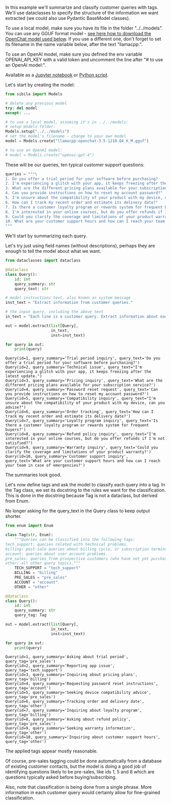 In this example we'll summarize and classify customer queries with tags. We'll use dataclasses to specify the structure of the information we want extracted (we could also use Pydantic BaseModel classes).

To use a local model, make sure you have its file in the folder "../../models". You can use any GGUF format model - [see here how to download the OpenChat model used below](https://jndiogo.github.io/sibila/setup-local-models/#default-model-used-in-the-examples-openchat). If you use a different one, don't forget to set its filename in the name variable below, after the text "llamacpp:".

To use an OpenAI model, make sure you defined the env variable OPENAI_API_KEY with a valid token and uncomment the line after "# to use an OpenAI model:".

Available as a [Jupyter notebook](tag.ipynb) or [Python script](tag.py).

Let's start by creating the model:


```python
from sibila import Models

# delete any previous model
try: del model
except: ...

# to use a local model, assuming it's in ../../models:
# setup models folder:
Models.setup("../../models")
# set the model's filename - change to your own model
model = Models.create("llamacpp:openchat-3.5-1210.Q4_K_M.gguf")

# to use an OpenAI model:
# model = Models.create("openai:gpt-4")
```

These will be our queries, ten typical customer support questions:


```python
queries = """\
1. Do you offer a trial period for your software before purchasing?
2. I'm experiencing a glitch with your app, it keeps freezing after the latest update.
3. What are the different pricing plans available for your subscription service?"
4. Can you provide instructions on how to reset my account password?"
5. I'm unsure about the compatibility of your product with my device, can you advise?"
6. How can I track my recent order and estimate its delivery date?"
7. Is there a customer loyalty program or rewards system for frequent buyers?"
8. I'm interested in your online courses, but do you offer refunds if I'm not satisfied?"
9. Could you clarify the coverage and limitations of your product warranty?"
10. What are your customer support hours and how can I reach your team in case of emergencies?
"""
```

We'll start by summarizing each query. 

Let's try just using field names (without descriptions), perhaps they are enough to tell the model about what we want.


```python
from dataclasses import dataclass

@dataclass        
class Query():
    id: int
    query_summary: str
    query_text: str

# model instructions text, also known as system message
inst_text = "Extract information from customer queries."

# the input query, including the above text
in_text = "Each line is a customer query. Extract information about each query:\n\n" + queries

out = model.extract(list[Query],
                    in_text,
                    inst=inst_text)

for query in out:
    print(query)
```

    Query(id=1, query_summary='Trial period inquiry', query_text='Do you offer a trial period for your software before purchasing?')
    Query(id=2, query_summary='Technical issue', query_text="I'm experiencing a glitch with your app, it keeps freezing after the latest update.")
    Query(id=3, query_summary='Pricing inquiry', query_text='What are the different pricing plans available for your subscription service?')
    Query(id=4, query_summary='Password reset request', query_text='Can you provide instructions on how to reset my account password?')
    Query(id=5, query_summary='Compatibility inquiry', query_text="I'm unsure about the compatibility of your product with my device, can you advise?")
    Query(id=6, query_summary='Order tracking', query_text='How can I track my recent order and estimate its delivery date?')
    Query(id=7, query_summary='Loyalty program inquiry', query_text='Is there a customer loyalty program or rewards system for frequent buyers?')
    Query(id=8, query_summary='Refund policy inquiry', query_text="I'm interested in your online courses, but do you offer refunds if I'm not satisfied?")
    Query(id=9, query_summary='Warranty inquiry', query_text='Could you clarify the coverage and limitations of your product warranty?')
    Query(id=10, query_summary='Customer support inquiry', query_text='What are your customer support hours and how can I reach your team in case of emergencies?')


The summaries look good.

Let's now define tags and ask the model to classify each query into a tag. In the Tag class, we set its docstring to the rules we want for the classification. This is done in the docstring because Tag is not a dataclass, but derived from Enum.

No longer asking for the query_text in the Query class to keep output shorter.


```python
from enum import Enum

class Tag(str, Enum):
    """Queries can be classified into the following tags:
tech_support: queries related with technical problems.
billing: post-sale queries about billing cycle, or subscription termination.
account: queries about user account problems.
pre_sales: queries from prospective customers (who have not yet purchased).
other: all other query topics."""        
    TECH_SUPPORT = "tech_support"
    BILLING = "billing"
    PRE_SALES = "pre_sales"
    ACCOUNT = "account"
    OTHER = "other"

@dataclass        
class Query():
    id: int
    query_summary: str
    query_tag: Tag

out = model.extract(list[Query],
                    in_text,
                    inst=inst_text)

for query in out:
    print(query)
```

    Query(id=1, query_summary='Asking about trial period', query_tag='pre_sales')
    Query(id=2, query_summary='Reporting app issue', query_tag='tech_support')
    Query(id=3, query_summary='Inquiring about pricing plans', query_tag='billing')
    Query(id=4, query_summary='Requesting password reset instructions', query_tag='account')
    Query(id=5, query_summary='Seeking device compatibility advice', query_tag='pre_sales')
    Query(id=6, query_summary='Tracking order and delivery date', query_tag='other')
    Query(id=7, query_summary='Inquiring about loyalty program', query_tag='billing')
    Query(id=8, query_summary='Asking about refund policy', query_tag='pre_sales')
    Query(id=9, query_summary='Seeking warranty information', query_tag='other')
    Query(id=10, query_summary='Inquiring about customer support hours', query_tag='other')


The applied tags appear mostly reasonable. 

Of course, pre-sales tagging could be done automatically from a database of existing customer contacts, but the model is doing a good job of identifying questions likely to be pre-sales, like ids 1, 5 and 8 which are questions typically asked before buying/subscribing.

Also, note that classification is being done from a single phrase. More information in each customer query would certainly allow for fine-grained classification.

